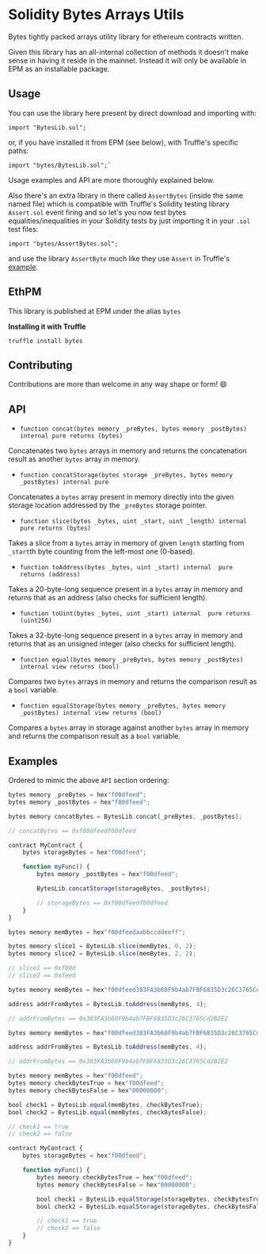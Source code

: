 # Solidity Bytes Arrays Utils

Bytes tightly packed arrays utility library for ethereum contracts written.

Given this library has an all-internal collection of methods it doesn't make sense in having it reside in the mainnet. Instead it will only be available in EPM as an installable package.

## Usage

You can use the library here present by direct download and importing with:
```
import "BytesLib.sol";
```

or, if you have installed it from EPM (see below), with Truffle's specific paths:
```
import "bytes/BytesLib.sol";`
```

Usage examples and API are more thoroughly explained below.

Also there's an extra library in there called `AssertBytes` (inside the same named file) which is compatible with Truffle's Solidity testing library `Assert.sol` event firing and so let's you now test bytes equalities/inequalities in your Solidity tests by just importing it in your `.sol` test files:
```
import "bytes/AssertBytes.sol";
```

and use the library `AssertByte` much like they use `Assert` in Truffle's [example](http://truffleframework.com/docs/getting_started/solidity-tests).

## EthPM

This library is published at EPM under the alias `bytes`

**Installing it with Truffle**

```
truffle install bytes
```

## Contributing

Contributions are more than welcome in any way shape or form! 😄

## API

* `function concat(bytes memory _preBytes, bytes memory _postBytes) internal pure returns (bytes)`

Concatenates two `bytes` arrays in memory and returns the concatenation result as another `bytes` array in memory.


* `function concatStorage(bytes storage _preBytes, bytes memory _postBytes) internal pure`

Concatenates a `bytes` array present in memory directly into the given storage location addressed by the `_preBytes` storage pointer.


* `function slice(bytes _bytes, uint _start, uint _length) internal  pure returns (bytes)`

Takes a slice from a `bytes` array in memory of given `length` starting from `_start`th byte counting from the left-most one (0-based).


* `function toAddress(bytes _bytes, uint _start) internal  pure returns (address)`

Takes a 20-byte-long sequence present in a `bytes` array in memory and returns that as an address (also checks for sufficient length).


* `function toUint(bytes _bytes, uint _start) internal  pure returns (uint256)`

Takes a 32-byte-long sequence present in a `bytes` array in memory and returns that as an unsigned integer (also checks for sufficient length).


* `function equal(bytes memory _preBytes, bytes memory _postBytes) internal view returns (bool)`

Compares two `bytes` arrays in memory and returns the comparison result as a `bool` variable.


* `function equalStorage(bytes memory _preBytes, bytes memory _postBytes) internal view returns (bool)`

Compares a `bytes` array in storage against another `bytes` array in memory and returns the comparison result as a `bool` variable.


## Examples

Ordered to mimic the above `API` section ordering:

```javascript
bytes memory _preBytes = hex"f00dfeed";
bytes memory _postBytes = hex"f00dfeed";

bytes memory concatBytes = BytesLib.concat(_preBytes, _postBytes);

// concatBytes == 0xf00dfeedf00dfeed
```


```javascript
contract MyContract {
	bytes storageBytes = hex"f00dfeed";

	function myFunc() {
		bytes memory _postBytes = hex"f00dfeed";

		BytesLib.concatStorage(storageBytes, _postBytes);

		// storageBytes == 0xf00dfeedf00dfeed
	}
}
```


```javascript
bytes memory memBytes = hex"f00dfeedaabbccddeeff";

bytes memory slice1 = BytesLib.slice(memBytes, 0, 2);
bytes memory slice2 = BytesLib.slice(memBytes, 2, 2);

// slice1 == 0xf00d
// slice2 == 0xfeed
```


```javascript
bytes memory memBytes = hex"f00dfeed383FA3b60F9b4ab7FBF6835D3c26C3765Cd2B2E2f00dfeed";

address addrFromBytes = BytesLib.toAddress(memBytes, 4);

// addrFromBytes == 0x383FA3b60F9b4ab7FBF6835D3c26C3765Cd2B2E2
```


```javascript
bytes memory memBytes = hex"f00dfeed383FA3b60F9b4ab7FBF6835D3c26C3765Cd2B2E2f00dfeed";

address addrFromBytes = BytesLib.toAddress(memBytes, 4);

// addrFromBytes == 0x383FA3b60F9b4ab7FBF6835D3c26C3765Cd2B2E2
```


```javascript
bytes memory memBytes = hex"f00dfeed";
bytes memory checkBytesTrue = hex"f00dfeed";
bytes memory checkBytesFalse = hex"00000000";

bool check1 = BytesLib.equal(memBytes, checkBytesTrue);
bool check2 = BytesLib.equal(memBytes, checkBytesFalse);

// check1 == true
// check2 == false
```


```javascript
contract MyContract {
	bytes storageBytes = hex"f00dfeed";

	function myFunc() {
		bytes memory checkBytesTrue = hex"f00dfeed";
		bytes memory checkBytesFalse = hex"00000000";

		bool check1 = BytesLib.equalStorage(storageBytes, checkBytesTrue);
		bool check2 = BytesLib.equalStorage(storageBytes, checkBytesFalse);

		// check1 == true
		// check2 == false
	}
}
```
